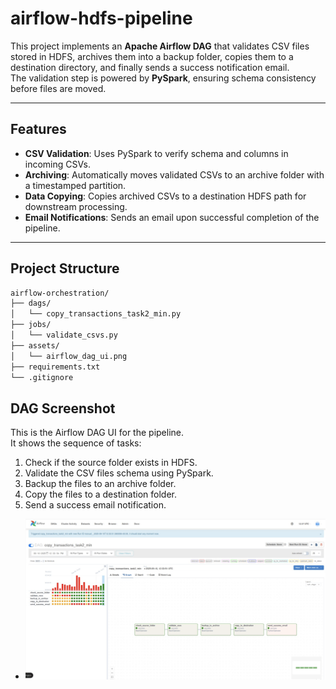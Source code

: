 # airflow-hdfs-pipeline

This project implements an **Apache Airflow DAG** that validates CSV files stored in HDFS, archives them into a backup folder, copies them to a destination directory, and finally sends a success notification email.  
The validation step is powered by **PySpark**, ensuring schema consistency before files are moved.

---

##  Features
- **CSV Validation**: Uses PySpark to verify schema and columns in incoming CSVs.  
- **Archiving**: Automatically moves validated CSVs to an archive folder with a timestamped partition.  
- **Data Copying**: Copies archived CSVs to a destination HDFS path for downstream processing.  
- **Email Notifications**: Sends an email upon successful completion of the pipeline.  

---

##  Project Structure
```bash
airflow-orchestration/
├── dags/
│   └── copy_transactions_task2_min.py
├── jobs/
│   └── validate_csvs.py
├── assets/
│   └── airflow_dag_ui.png
├── requirements.txt
└── .gitignore


```

##  DAG Screenshot

This is the Airflow DAG UI for the pipeline.  
It shows the sequence of tasks:  
1. Check if the source folder exists in HDFS.  
2. Validate the CSV files schema using PySpark.  
3. Backup the files to an archive folder.  
4. Copy the files to a destination folder.  
5. Send a success email notification.  

- ![Airflow DAG UI](assets/airflow_dag_ui.png)
